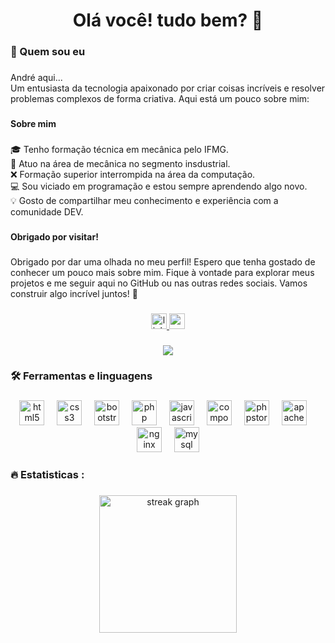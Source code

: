 <h1 align="center">Olá você! tudo bem? 👋</h1>

###

<h3 align="left">🚀 Quem sou eu</h3>

###

<p align="left">André aqui...<br>Um entusiasta da tecnologia apaixonado por criar coisas incríveis e resolver problemas complexos de forma criativa. Aqui está um pouco sobre mim:</p>

###

<h4 align="left">Sobre mim</h4>

###

<p align="left">🎓 Tenho formação técnica em mecânica  pelo IFMG.<br>💼 Atuo na área de mecânica no segmento insdustrial.<br>❌ Formação superior interrompida na área da computação.<br>💻 Sou viciado em programação e estou sempre aprendendo algo novo.<br>💡 Gosto de compartilhar meu conhecimento e experiência com a comunidade DEV.</p>

###

<h4 align="left">Obrigado por visitar!</h4>

###

<p align="left">Obrigado por dar uma olhada no meu perfil! Espero que tenha gostado de conhecer um pouco mais sobre mim. Fique à vontade para explorar meus projetos e me seguir aqui no GitHub ou nas outras redes sociais. Vamos construir algo incrível juntos! 🌟</p>

###

<div align="center">
  <a href="https://www.linkedin.com/in/andrebmv1/" target="_blank">
    <img src="https://img.shields.io/static/v1?message=LinkedIn&logo=linkedin&label=&color=0077B5&logoColor=white&labelColor=&style=for-the-badge" height="25" alt="linkedin logo"  />
  </a>
  <a href="https://www.youtube.com/@abmvdigital" target="_blank">
    <img src="https://img.shields.io/static/v1?message=Youtube&logo=youtube&label=&color=FF0000&logoColor=white&labelColor=&style=for-the-badge" height="25" alt="youtube logo"  />
  </a>
</div>

###

<div align="center">
  <img src="https://visitor-badge.laobi.icu/badge?page_id=abmvdigital.abmvdigital&"  />
</div>

###

<h3 align="left">🛠 Ferramentas e linguagens</h3>

###

<div align="center">
  <img src="https://cdn.jsdelivr.net/gh/devicons/devicon/icons/html5/html5-original.svg" height="40" alt="html5 logo"  />
  <img width="12" />
  <img src="https://cdn.jsdelivr.net/gh/devicons/devicon/icons/css3/css3-original.svg" height="40" alt="css3 logo"  />
  <img width="12" />
  <img src="https://cdn.jsdelivr.net/gh/devicons/devicon/icons/bootstrap/bootstrap-original.svg" height="40" alt="bootstrap logo"  />
  <img width="12" />
  <img src="https://cdn.jsdelivr.net/gh/devicons/devicon/icons/php/php-original.svg" height="40" alt="php logo"  />
  <img width="12" />
  <img src="https://cdn.jsdelivr.net/gh/devicons/devicon/icons/javascript/javascript-original.svg" height="40" alt="javascript logo"  />
  <img width="12" />
  <img src="https://cdn.jsdelivr.net/gh/devicons/devicon/icons/composer/composer-original.svg" height="40" alt="composer logo"  />
  <img width="12" />
  <img src="https://cdn.jsdelivr.net/gh/devicons/devicon/icons/phpstorm/phpstorm-original.svg" height="40" alt="phpstorm logo"  />
  <img width="12" />
  <img src="https://cdn.jsdelivr.net/gh/devicons/devicon/icons/apache/apache-original.svg" height="40" alt="apache logo"  />
  <img width="12" />
  <img src="https://cdn.jsdelivr.net/gh/devicons/devicon/icons/nginx/nginx-original.svg" height="40" alt="nginx logo"  />
  <img width="12" />
  <img src="https://cdn.jsdelivr.net/gh/devicons/devicon/icons/mysql/mysql-original.svg" height="40" alt="mysql logo"  />
</div>

###

<h3 align="left">🔥   Estatisticas :</h3>

###

<div align="center">
  <img src="https://streak-stats.demolab.com?user=abmvdigital&locale=pt-br&mode=weekly&theme=dark&hide_border=false&border_radius=6&order=3" height="220" alt="streak graph"  />
</div>

###
